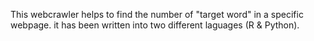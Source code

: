  This webcrawler helps to find the number of "target word" in a specific webpage. it has been written into two different laguages (R & Python). 
